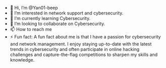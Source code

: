 - 👋 Hi, I’m @Yan01-beep
- 👀 I’m interested in network support and cybersecurity.
- 🌱 I’m currently learning Cybersecurity.
- 💞️ I’m looking to collaborate on Cybersecurity.
- 📫 How to reach me
- ⚡ Fun fact: A fun fact about me is that I have a passion for cybersecurity and network management. I enjoy staying up-to-date with the latest trends in cybersecurity and often participate in online hacking challenges and capture-the-flag competitions to sharpen my skills and knowledge.

<!---
Yan01-beep/Yan01-beep is a ✨ special ✨ repository because its `README.md` (this file) appears on your GitHub profile.
You can click the Preview link to take a look at your changes.
--->
